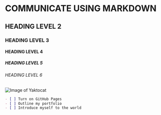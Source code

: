 # COMMUNICATE USING MARKDOWN
## HEADING LEVEL 2
### HEADING LEVEL 3
#### HEADING LEVEL 4
##### HEADING LEVEL 5
###### HEADING LEVEL 6

![Image of Yaktocat](https://camo.githubusercontent.com/fd4b481746fdc3fa572431efa66a5e9e2eb8e6d80b06565ba1ed1a50d54925e7/68747470733a2f2f6f63746f6465782e6769746875622e636f6d2f696d616765732f79616b746f6361742e706e67)

```md
- [ ] Turn on GitHub Pages
- [ ] Outline my portfolio
- [ ] Introduce myself to the world
```

